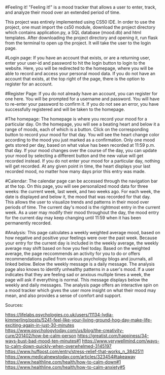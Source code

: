 #Feeling it!
"Feeling it!" is a mood tracker that allows a user to enter, track, and analyze their mood over an extended period of time.

This project was entirely implemented using CS50 IDE. In order to use the project, one must import the cs50 module, download the project directory which contains application.py, a SQL database (mood.db) and html templates.
After downloading the project directory and opening it, run flask from the terminal to open up the project.
It will take the user to the login page.

#Login page:
If you have an account that exists, or are a returning user, enter your user-id and password to hit the login button to login to the website.
Here, you will be redirected to the homepage, where you will be able to record and access your personal mood data.
If you do not have an account that exists, at the top right of the page, there is the option to register for an account.

#Register Page:
If you do not already have an account, you can register for one here. You will be prompted for a username and password. You will have to re-enter your password to confirm it.
If you do not see an error, you have successfully registered and will be taken to the homepage.

#The homepage:
The homepage is where you record your mood for a particular day.
On the homepage, you will see a beating heart and below it a range of moods, each of which is a button. Click on the corresponding button to record your mood for that day.
You will see the heart change color according to the mood you just marked as a confirmation. Only one mood gets stored per day, based on what value has been recorded at 11:59 p.m. that day.
If your mood changes over the course of the day, you can update your mood by selecting a different button and the new value will get recorded instead.
If you do not enter your mood for a particular day, nothing will get recorded. At any given point in time, the heart displays your last recorded mood, no matter how many days prior this entry was made.

#Calendar:
The calendar page can be accessed through the navigation bar at the top. On this page, you will see personalized mood data for three weeks: the current week, last week, and two weeks ago.
For each week, the date is displayed and below it, the mood that was recorded for that day. This allows the user to visualize trends and patterns in their mood over periods of time.
The current day's mood is the rightmost entry in the current week. As a user may modify their mood throughout the day, the mood entry for the current day may keep changing until 11:59 when it has been permanently recorded.

#Analysis:
This page calculates a weekly weighted average mood, based on how negative and positive your feelings were over the past week. Because your entry for the current day is included in the weekly average, the weekly average may shift based on how you feel today.
Based on the weighted average, the page reccommends an activity for you to do or offers recommendations pulled from various psychology blogs and journals, all linked below. Below the weekly message is a daily message.
The analysis page also knows to identify unhealthy patterns in a user's mood. If a user indicates that they are feeling sad or anxious multiple times a week, the page will ask if everything is normal. This message displays below the weekly and daily messages.
The analysis page offers an interactive spin on a mood tracker which gives the user more insight on what their mood may mean, and also provides a sense of comfort and support.


Sources:

https://lifelabs.psychologies.co.uk/users/11134-lydia-kimmerling/posts/5241-feel-like-your-living-ground-hog-day-make-life-exciting-again-in-just-30-minutes
https://www.psychologytoday.com/us/blog/the-creativity-cure/201402/how-be-calm-person
https://greatist.com/happiness/34-ways-bust-bad-mood-ten-minutes#1
https://www.verywellmind.com/ways-to-calm-down-quickly-when-overwhelmed-3145197
https://www.huffpost.com/entry/stress-relief-that-works_n_3842511
https://www.medicalnewstoday.com/articles/323454#takeaway
https://www.healthline.com/health/how-to-calm-down#1
https://www.healthline.com/health/how-to-calm-anxiety#5



